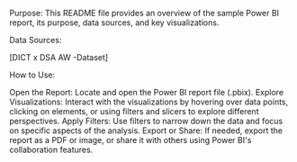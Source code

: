 Purpose:
This README file provides an overview of the sample Power BI report, its purpose, data sources, and key visualizations.

Data Sources:

[DICT x DSA AW -Dataset]

How to Use:

Open the Report: Locate and open the Power BI report file (.pbix).
Explore Visualizations: Interact with the visualizations by hovering over data points, clicking on elements, or using filters and slicers to explore different perspectives.
Apply Filters: Use filters to narrow down the data and focus on specific aspects of the analysis.
Export or Share: If needed, export the report as a PDF or image, or share it with others using Power BI's collaboration features.
